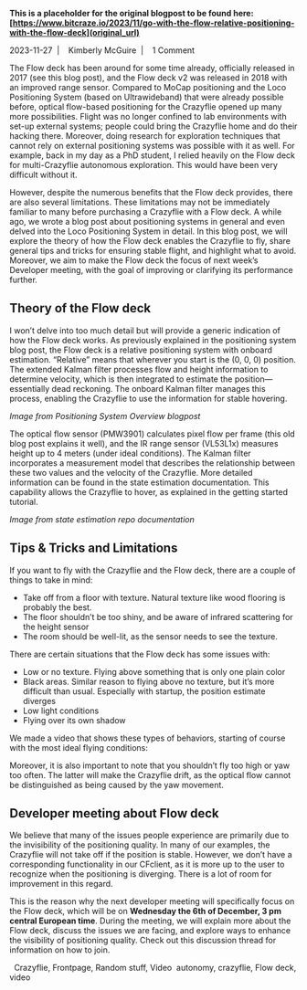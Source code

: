 **This is a placeholder for the original blogpost to be found here: [https://www.bitcraze.io/2023/11/go-with-the-flow-relative-positioning-with-the-flow-deck](original_url)**

2023-11-27 
 | 
 
Kimberly McGuire 
 | 
 
1 Comment

The Flow deck has been around for some time already, officially released in 2017 (see this blog post), and the Flow deck v2 was released in 2018 with an improved range sensor. Compared to MoCap positioning and the Loco Positioning System (based on Ultrawideband) that were already possible before, optical flow-based positioning for the Crazyflie opened up many more possibilities. Flight was no longer confined to lab environments with set-up external systems; people could bring the Crazyflie home and do their hacking there. Moreover, doing research for exploration techniques that cannot rely on external positioning systems was possible with it as well. For example, back in my day as a PhD student, I relied heavily on the Flow deck for multi-Crazyflie autonomous exploration. This would have been very difficult without it.

However, despite the numerous benefits that the Flow deck provides, there are also several limitations. These limitations may not be immediately familiar to many before purchasing a Crazyflie with a Flow deck. A while ago, we wrote a blog post about positioning systems in general and even delved into the Loco Positioning System in detail. In this blog post, we will explore the theory of how the Flow deck enables the Crazyflie to fly, share general tips and tricks for ensuring stable flight, and highlight what to avoid. Moreover, we aim to make the Flow deck the focus of next week’s Developer meeting, with the goal of improving or clarifying its performance further.

Theory of the Flow deck
-----------------------

I won’t delve into too much detail but will provide a generic indication of how the Flow deck works. As previously explained in the positioning system blog post, the Flow deck is a relative positioning system with onboard estimation. “Relative” means that wherever you start is the (0, 0, 0) position. The extended Kalman filter processes flow and height information to determine velocity, which is then integrated to estimate the position—essentially dead reckoning. The onboard Kalman filter manages this process, enabling the Crazyflie to use the information for stable hovering.

*Image from Positioning System Overview blogpost*

The optical flow sensor (PMW3901) calculates pixel flow per frame (this old blog post explains it well), and the IR range sensor (VL53L1x) measures height up to 4 meters (under ideal conditions). The Kalman filter incorporates a measurement model that describes the relationship between these two values and the velocity of the Crazyflie. More detailed information can be found in the state estimation documentation. This capability allows the Crazyflie to hover, as explained in the getting started tutorial.

*Image from state estimation repo documentation*

Tips & Tricks and Limitations
-----------------------------

If you want to fly with the Crazyflie and the Flow deck, there are a couple of things to take in mind:

* Take off from a floor with texture. Natural texture like wood flooring is probably the best.
* The floor shouldn’t be too shiny, and be aware of infrared scattering for the height sensor
* The room should be well-lit, as the sensor needs to see the texture.

There are certain situations that the Flow deck has some issues with:

* Low or no texture. Flying above something that is only one plain color
* Black areas. Similar reason to flying above no texture, but it’s more difficult than usual. Especially with startup, the position estimate diverges
* Low light conditions
* Flying over its own shadow

We made a video that shows these types of behaviors, starting of course with the most ideal flying conditions:

Moreover, it is also important to note that you shouldn’t fly too high or yaw too often. The latter will make the Crazyflie drift, as the optical flow cannot be distinguished as being caused by the yaw movement.

Developer meeting about Flow deck
---------------------------------

We believe that many of the issues people experience are primarily due to the invisibility of the positioning quality. In many of our examples, the Crazyflie will not take off if the position is stable. However, we don’t have a corresponding functionality in our CFclient, as it is more up to the user to recognize when the positioning is diverging. There is a lot of room for improvement in this regard.

This is the reason why the next developer meeting will specifically focus on the Flow deck, which will be on **Wednesday the 6th of December, 3 pm central European time**. During the meeting, we will explain more about the Flow deck, discuss the issues we are facing, and explore ways to enhance the visibility of positioning quality. Check out this discussion thread for information on how to join.

 
Crazyflie, Frontpage, Random stuff, Video 
  autonomy, crazyflie, Flow deck, video